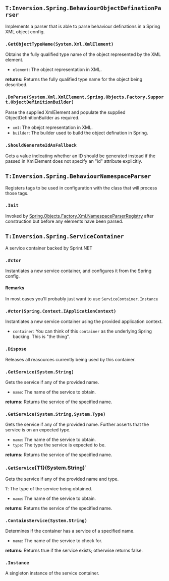 
## `T:Inversion.Spring.BehaviourObjectDefinationParser`
Implements a parser that is able to parse behaviour definations in a Spring XML object config.


### `.GetObjectTypeName(System.Xml.XmlElement)`
Obtains the fully qualified type name of the object represented by the XML element.

* `element`: The object representation in XML.

**returns:** 
Returns the fully qualified type name for the object being described.


### `.DoParse(System.Xml.XmlElement,Spring.Objects.Factory.Support.ObjectDefinitionBuilder)`
Parse the supplied XmlElement and populate the supplied ObjectDefinitionBuilder as required.

* `xml`: The obejct representation in XML.
* `builder`: The builder used to build the object defination in Spring.
### `.ShouldGenerateIdAsFallback`
Gets a value indicating whether an ID should be generated instead  if the passed in XmlElement does not specify an "id" attribute explicitly. 


## `T:Inversion.Spring.BehaviourNamespaceParser`
Registers tags to be used in configuration with the class that will process those tags.


### `.Init`
Invoked by  [Spring.Objects.Factory.Xml.NamespaceParserRegistry](T-Spring.Objects.Factory.Xml.NamespaceParserRegistry)  after construction but before any                         elements have been parsed.


## `T:Inversion.Spring.ServiceContainer`
A service container backed by Sprint.NET


### `.#ctor`
Instantiates a new service container, and configures it from the Spring config.

#### Remarks
In most cases you'll probably just want to use `ServiceContainer.Instance`

### `.#ctor(Spring.Context.IApplicationContext)`
Instantiates a new service container using the provided application context.

* `container`: You can think of this `container` as the underlying Spring backing. This is "the thing".

### `.Dispose`
Releases all reasources currently being used by this container.


### `.GetService(System.String)`
Gets the service if any of the provided name.

* `name`: The name of the service to obtain.

**returns:** 
Returns the service of the specified name.


### `.GetService(System.String,System.Type)`
Gets the service if any of the provided name. Further asserts that the service is on an expected type.

* `name`: The name of the service to obtain.
* `type`: The type the service is expected to be.

**returns:** 
Returns the service of the specified name.


### `.GetService`{T1}(System.String)`
Gets the service if any of the provided name and type.

`T`: The type of the service being obtained.
* `name`: The name of the service to obtain.

**returns:** 
Returns the service of the specified name.


### `.ContainsService(System.String)`
Determines if the container has a service of a specified name.

* `name`: The name of the service to check for.

**returns:** 
Returns true if the service exists; otherwise returns false.

### `.Instance`
A singleton instance of the service container.

